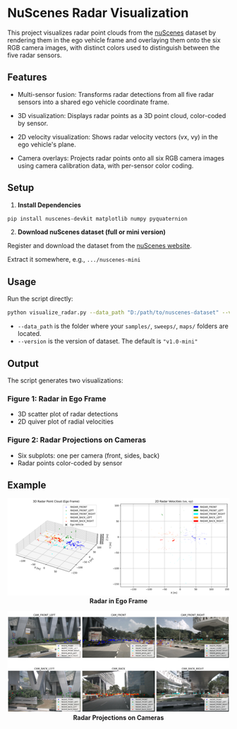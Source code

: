 
# NuScenes Radar Visualization

This project visualizes radar point clouds from the [nuScenes](https://www.nuscenes.org/) dataset by rendering them in the ego vehicle frame and overlaying them onto the six RGB camera images, with distinct colors used to distinguish between the five radar sensors.

## Features

- Multi-sensor fusion: Transforms radar detections from all five radar sensors into a shared ego vehicle coordinate frame.

- 3D visualization: Displays radar points as a 3D point cloud, color-coded by sensor.

- 2D velocity visualization: Shows radar velocity vectors (vx, vy) in the ego vehicle's plane.

- Camera overlays: Projects radar points onto all six RGB camera images using camera calibration data, with per-sensor color coding.

## Setup

1. **Install Dependencies**

```bash
pip install nuscenes-devkit matplotlib numpy pyquaternion
````

2. **Download nuScenes dataset (full or mini version)**

Register and download the dataset from the [nuScenes website](https://www.nuscenes.org/download).

Extract it somewhere, e.g., `.../nuscenes-mini`

## Usage

Run the script directly:

```bash
python visualize_radar.py --data_path "D:/path/to/nuscenes-dataset" --version "v1.0-mini"
```


* `--data_path` is the folder where your `samples/`, `sweeps/`, `maps/` folders are located.
* `--version` is the version of dataset. The default is `"v1.0-mini"`

## Output

The script generates two visualizations:

### Figure 1: Radar in Ego Frame

* 3D scatter plot of radar detections
* 2D quiver plot of radial velocities

### Figure 2: Radar Projections on Cameras

* Six subplots: one per camera (front, sides, back)
* Radar points color-coded by sensor

## Example



<p align="center">
  <img src="example_ego.png" alt="Radar in Ego Frame" width="600"/><br/>
  <b>Radar in Ego Frame</b>
</p>

<p align="center">
  <img src="example_camera.png" alt="Radar Projections on Cameras" width="600"/><br/>
  <b>Radar Projections on Cameras</b>
</p>
